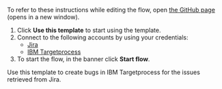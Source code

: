 To refer to these instructions while editing the flow, open [the GitHub page](https://github.com/ot4i/app-connect-templates/blob/main/resources/markdown/Create%20bugs%20in%20IBM%20Targetprocess%20for%20the%20issues%20retrieved%20from%20Jira_instructions.md) (opens in a new window).

1. Click **Use this template** to start using the template.
2. Connect to the following accounts by using your credentials:
   - [Jira](https://ibm.biz/ach2jira)
   - [IBM Targetprocess](https://ibm.biz/acapptiotargetprocess)   
3. To start the flow, in the banner click **Start flow**.

Use this template to create bugs in IBM Targetprocess for the issues retrieved from Jira.
